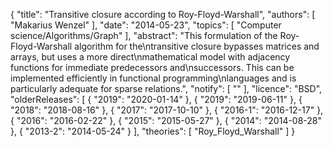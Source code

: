 {
    "title": "Transitive closure according to Roy-Floyd-Warshall",
    "authors": [
        "Makarius Wenzel"
    ],
    "date": "2014-05-23",
    "topics": [
        "Computer science/Algorithms/Graph"
    ],
    "abstract": "This formulation of the Roy-Floyd-Warshall algorithm for the\ntransitive closure bypasses matrices and arrays, but uses a more direct\nmathematical model with adjacency functions for immediate predecessors and\nsuccessors. This can be implemented efficiently in functional programming\nlanguages and is particularly adequate for sparse relations.",
    "notify": [
        ""
    ],
    "licence": "BSD",
    "olderReleases": [
        {
            "2019": "2020-01-14"
        },
        {
            "2019": "2019-06-11"
        },
        {
            "2018": "2018-08-16"
        },
        {
            "2017": "2017-10-10"
        },
        {
            "2016-1": "2016-12-17"
        },
        {
            "2016": "2016-02-22"
        },
        {
            "2015": "2015-05-27"
        },
        {
            "2014": "2014-08-28"
        },
        {
            "2013-2": "2014-05-24"
        }
    ],
    "theories": [
        "Roy_Floyd_Warshall"
    ]
}